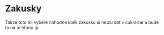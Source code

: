 # Zakusky
Takze toto mi vybere nahodne kolik zakusku si muzu dat v cukrarne a bude to na telefonu :p
